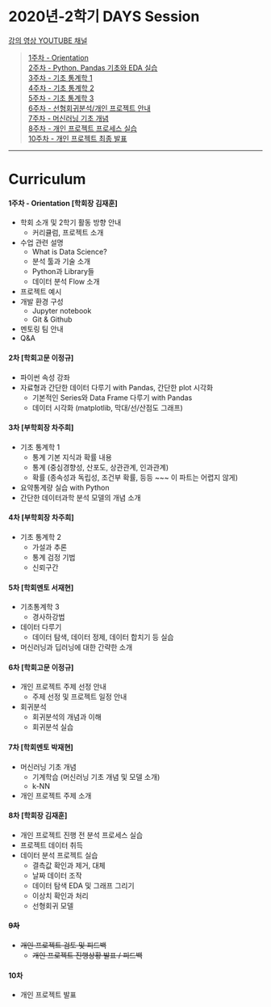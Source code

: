 # 2020년-2학기 DAYS Session

	
[강의 영상 YOUTUBE 채널](https://www.youtube.com/channel/UCHyzdWCEoOnG8fAxLJg-8Bg)  

>[1주차 - Orientation](https://www.youtube.com/watch?v=1N1D7AytMhc&t=536s)  
>[2주차 - Python, Pandas 기초와 EDA 실습](https://www.youtube.com/watch?v=XwmFhIJwLTc)   
>[3주차 - 기초 통계학 1](https://www.youtube.com/watch?v=EusMk3QuJuA)   
>[4주차 - 기초 통계학 2](https://www.youtube.com/watch?v=5W-r_dfH4Mc)    
>[5주차 - 기초 통계학 3](https://www.youtube.com/watch?v=ruo6i1Ns5aA&t=8s)  
>[6주차 - 선형회귀분석/개인 프로젝트 안내](https://www.youtube.com/watch?v=g-M-Sd27CJg)  
>[7주차 - 머신러닝 기초 개념](https://www.youtube.com/watch?v=kWWyU_q-4-A&t=62s)  
>[8주차 - 개인 프로젝트 프로세스 실습](https://www.youtube.com/watch?v=_OBXYMScFbU)  
>[10주차 - 개인 프로젝트 최종 발표](https://www.youtube.com/watch?v=fTc69YlWqmI)  

---
# Curriculum

#### 1주차 - Orientation [학회장 김재훈]
  - 학회 소개 및 2학기 활동 방향 안내     
    - 커리큘럼, 프로젝트 소개
  - 수업 관련 설명
    - What is Data Science?
    - 분석 툴과 기술 소개
    - Python과 Library들
    - 데이터 분석 Flow 소개
  - 프로젝트 예시
  - 개발 환경 구성
    - Jupyter notebook
    - Git & Github
  - 멘토링 팀 안내
  - Q&A    


#### 2차 [학회고문 이정규]
  - 파이썬 속성 강좌
   - 자료형과 간단한 데이터 다루기 with Pandas, 간단한 plot 시각화
     - 기본적인 Series와 Data Frame 다루기 with Pandas
     - 데이터 시각화 (matplotlib, 막대/선/산점도 그래프)    


#### 3차 [부학회장 차주희]
  - 기초 통계학 1
    - 통계 기본 지식과 확률 내용
    - 통계 (중심경향성, 산포도, 상관관계, 인과관계)
    - 확률 (종속성과 독립성, 조건부 확률, 등등 ~~~ 이 파트는 어렵지 않게)
  - 요약통계량 실습 with Python
  - 간단한 데이터과학 분석 모델의 개념 소개    


#### 4차 [부학회장 차주희]
  - 기초 통계학 2
    - 가설과 추론
    - 통계 검정 기법
    - 신뢰구간

#### 5차 [학회멘토 서재현]
  - 기초통계학 3
    - 경사하강법 
  - 데이터 다루기
    - 데이터 탐색, 데이터 정제, 데이터 합치기 등 실습
  - 머신러닝과 딥러닝에 대한 간략한 소개

#### 6차 [학회고문 이정규]
  - 개인 프로젝트 주제 선정 안내
    - 주제 선정 및 프로젝트 일정 안내
  - 회귀분석
    - 회귀분석의 개념과 이해
    - 회귀분석 실습

#### 7차 [학회멘토 박재현]
  - 머신러닝 기초 개념
    - 기계학습 (머신러닝 기초 개념 및 모델 소개)
    - k-NN 
  - 개인 프로젝트 주제 소개

#### 8차 [학회장 김재훈]
  - 개인 프로젝트 진행 전 분석 프로세스 실습
  - 프로젝트 데이터 취득
  - 데이터 분석 프로젝트 실습
    - 결측값 확인과 제거, 대체
    - 날짜 데이터 조작
    - 데이터 탐색 EDA 및 그래프 그리기
    - 이상치 확인과 처리
    - 선형회귀 모델


#### <s>9차</s>
  - <s>개인 프로젝트 검토 및 피드백</s>
    - <s>개인 프로젝트 진행상황 발표 / 피드백</s>

#### 10차
  - 개인 프로젝트 발표
